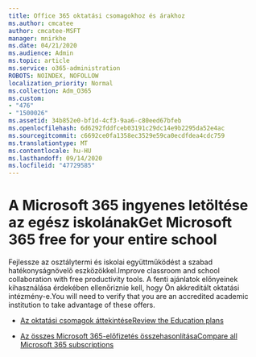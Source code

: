 ```yaml
---
title: Office 365 oktatási csomagokhoz és árakhoz
ms.author: cmcatee
author: cmcatee-MSFT
manager: mnirkhe
ms.date: 04/21/2020
ms.audience: Admin
ms.topic: article
ms.service: o365-administration
ROBOTS: NOINDEX, NOFOLLOW
localization_priority: Normal
ms.collection: Adm_O365
ms.custom:
- "476"
- "1500026"
ms.assetid: 34b852e0-bf1d-4cf3-9aa6-c80eed67bfeb
ms.openlocfilehash: 6d6292fddfceb03191c29dc14e9b2295da52e4ac
ms.sourcegitcommit: c6692ce0fa1358ec3529e59ca0ecdfdea4cdc759
ms.translationtype: MT
ms.contentlocale: hu-HU
ms.lasthandoff: 09/14/2020
ms.locfileid: "47729585"
---
```

# <a name="get-microsoft-365-free-for-your-entire-school"></a><span data-ttu-id="b7a35-102">A Microsoft 365 ingyenes letöltése az egész iskolának</span><span class="sxs-lookup"><span data-stu-id="b7a35-102">Get Microsoft 365 free for your entire school</span></span>

<span data-ttu-id="b7a35-103">Fejlessze az osztálytermi és iskolai együttműködést a szabad hatékonyságnövelő eszközökkel.</span><span class="sxs-lookup"><span data-stu-id="b7a35-103">Improve classroom and school collaboration with free productivity tools.</span></span> <span data-ttu-id="b7a35-104">A fenti ajánlatok előnyeinek kihasználása érdekében ellenőriznie kell, hogy Ön akkreditált oktatási intézmény-e.</span><span class="sxs-lookup"><span data-stu-id="b7a35-104">You will need to verify that you are an accredited academic institution to take advantage of these offers.</span></span>
  
- [<span data-ttu-id="b7a35-105">Az oktatási csomagok áttekintése</span><span class="sxs-lookup"><span data-stu-id="b7a35-105">Review the Education plans</span></span>](https://products.office.com/academic/compare-office-365-education-plans)

- [<span data-ttu-id="b7a35-106">Az összes Microsoft 365-előfizetés összehasonlítása</span><span class="sxs-lookup"><span data-stu-id="b7a35-106">Compare all Microsoft 365 subscriptions</span></span>](https://products.office.com/business/compare-more-office-365-for-business-plans)